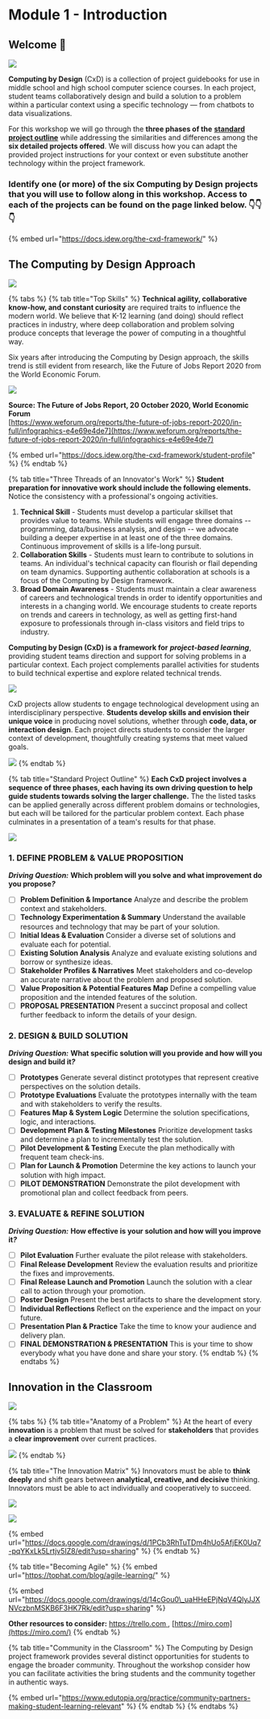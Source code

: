 # Module 1 - Introduction

## Welcome 👋

![](../.gitbook/assets/vidcoming.png)

**Computing by Design** \(CxD\) is a collection of project guidebooks for use in middle school and high school computer science courses. In each project, student teams collaboratively design and build a solution to a problem within a particular context using a specific technology  — from chatbots to data visualizations.

For this workshop we will go through the **three phases of the** [**standard project outline**](https://docs.idew.org/the-cxd-framework/standard-project-outline) while addressing the similarities and differences among the **six detailed projects offered**. We will discuss how you can adapt the provided project instructions for your context or even substitute another technology within the project framework.

### Identify one \(or more\) of the six Computing by Design projects that you will use to follow along in this workshop. Access to each of the projects can be found on the page linked below. 👇👇👇

{% embed url="https://docs.idew.org/the-cxd-framework/" %}

## The Computing by Design Approach

![](../.gitbook/assets/vidcoming.png)

{% tabs %}
{% tab title="Top Skills" %}
**Technical agility, collaborative know-how, and constant curiosity** are required traits to influence the modern world. We believe that K-12 learning \(and doing\) should reflect practices in industry, where deep collaboration and problem solving produce concepts that leverage the power of computing in a thoughtful way.

Six years after introducing the Computing by Design approach, the skills trend is still evident from research, like the Future of Jobs Report 2020 from the World Economic Forum.

![](../.gitbook/assets/image%20%2813%29.png)

**Source: The Future of Jobs Report, 20 October 2020, World Economic Forum**  
[https://www.weforum.org/reports/the-future-of-jobs-report-2020/in-full/infographics-e4e69e4de7](https://www.weforum.org/reports/the-future-of-jobs-report-2020/in-full/infographics-e4e69e4de7)

{% embed url="https://docs.idew.org/the-cxd-framework/student-profile" %}
{% endtab %}

{% tab title="Three Threads of an Innovator\'s Work" %}
**Student preparation for innovative work should include the following elements.** Notice the consistency with a professional's ongoing activities.

1. **Technical Skill** - Students must develop a particular skillset that provides value to teams. While students will engage three domains -- programming, data/business analysis, and design -- we advocate building a deeper expertise in at least one of the three domains. Continuous improvement of skills is a life-long pursuit. 
2. **Collaboration Skills** - Students must learn to contribute to solutions in teams. An individual's technical capacity can flourish or flail depending on team dynamics. Supporting authentic collaboration at schools is a focus of the Computing by Design framework.
3. **Broad Domain Awareness** - Students must maintain a clear awareness of careers and technological trends in order to identify opportunities and interests in a changing world. We encourage students to create reports on trends and careers in technology, as well as getting first-hand exposure to professionals through in-class visitors and field trips to industry.  

**Computing by Design \(CxD\) is a framework for** _**project-based learning**_, providing student teams direction and support for solving problems in a particular context. Each project complements parallel activities for students to build technical expertise and explore related technical trends.

![](../.gitbook/assets/pblvs.png)

CxD projects allow students to engage technological development using an interdisciplinary perspective. **Students develop skills and envision their unique voice** in producing novel solutions, whether through **code, data, or interaction design**. Each project directs students to consider the larger context of development, thoughtfully creating systems that meet valued goals.

![](../.gitbook/assets/image.png)
{% endtab %}

{% tab title="Standard Project Outline" %}
**Each CxD project involves a sequence of three phases, each having its own driving question to help guide students towards solving the larger challenge.** The the listed tasks can be applied generally across different problem domains or technologies, but each will be tailored for the particular problem context. Each phase culminates in a presentation of a team's results for that phase.

![](../.gitbook/assets/image%20%2811%29.png)

### 1. DEFINE PROBLEM & VALUE PROPOSITION

_**Driving Question:**_  **Which problem will you solve and what improvement do you propose**_**?**_

* [ ] **Problem Definition & Importance** Analyze and describe the problem context and stakeholders.
* [ ] **Technology Experimentation & Summary** Understand the available resources and technology that may be part of your solution.
* [ ] **Initial Ideas & Evaluation** Consider a diverse set of solutions and evaluate each for potential.
* [ ] **Existing Solution Analysis** Analyze and evaluate existing solutions and borrow or synthesize ideas.
* [ ] **Stakeholder Profiles & Narratives** Meet stakeholders and co-develop an accurate narrative about the problem and proposed solution.
* [ ] **Value Proposition & Potential Features Map** Define a compelling value proposition and the intended features of the solution.
* [ ] **PROPOSAL PRESENTATION** Present a succinct proposal and collect further feedback to inform the details of your design.

### 2. DESIGN & BUILD SOLUTION 

_**Driving Question:**_  **What specific solution will you provide and how will you design and build it**_**?**_

* [ ] **Prototypes** Generate several distinct prototypes that represent creative perspectives on the solution details.
* [ ] **Prototype Evaluations** Evaluate the prototypes internally with the team and with stakeholders to verify the results.
* [ ] **Features Map & System Logic** Determine the solution specifications, logic, and interactions.
* [ ] **Development Plan & Testing Milestones** Prioritize development tasks and determine a plan to incrementally test the solution.
* [ ] **Pilot Development & Testing** Execute the plan methodically with frequent team check-ins.
* [ ] **Plan for Launch & Promotion** Determine the key actions to launch your solution with high impact.
* [ ] **PILOT DEMONSTRATION** Demonstrate the pilot development with promotional plan and collect feedback from peers.

### 3. EVALUATE & REFINE SOLUTION 

_**Driving Question:**_  **How effective is your solution and how will you improve it**_**?**_

* [ ] **Pilot Evaluation** Further evaluate the pilot release with stakeholders.
* [ ] **Final Release Development** Review the evaluation results and prioritize the fixes and improvements.
* [ ] **Final Release Launch and Promotion** Launch the solution with a clear call to action through your promotion.
* [ ] **Poster Design** Present the best artifacts to share the development story.
* [ ] **Individual Reflections**  Reflect on the experience and the impact on your future.
* [ ] **Presentation Plan & Practice** Take the time to know your audience and delivery plan.
* [ ] **FINAL DEMONSTRATION & PRESENTATION** This is your time to show everybody what you have done and share your story.
{% endtab %}
{% endtabs %}

## Innovation in the Classroom

![](../.gitbook/assets/vidcoming.png)

{% tabs %}
{% tab title="Anatomy of a Problem" %}
At the heart of every **innovation** is a problem that must be solved for **stakeholders** that provides a **clear improvement** over current practices.

![](../.gitbook/assets/image%20%286%29.png)
{% endtab %}

{% tab title="The Innovation Matrix" %}
Innovators must be able to **think deeply** and shift gears between **analytical, creative, and decisive** thinking. Innovators must be able to act individually and cooperatively to succeed.

![](../.gitbook/assets/image%20%288%29.png)

![](../.gitbook/assets/image%20%284%29.png)

{% embed url="https://docs.google.com/drawings/d/1PCb3RhTuTDm4hUo5AfjEK0Uq7-pqYKxLk5Lrtjv5IZ8/edit?usp=sharing" %}
{% endtab %}

{% tab title="Becoming Agile" %}
{% embed url="https://tophat.com/blog/agile-learning/" %}

{% embed url="https://docs.google.com/drawings/d/14cGou0\_uaHHeEPjNqV4QlyJJXNVczbnMSKB6F3HK7Rk/edit?usp=sharing" %}

**Other resources to consider:** [https://trello.com ](https://trello.com/en-US), [https://miro.com](https://miro.com/)
{% endtab %}

{% tab title="Community in the Classroom" %}
The Computing by Design project framework provides several distinct opportunities for students to engage the broader community. Throughout the workshop consider how you can facilitate activities the bring students and the community together in authentic ways.

{% embed url="https://www.edutopia.org/practice/community-partners-making-student-learning-relevant" %}
{% endtab %}
{% endtabs %}

